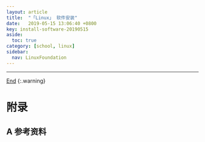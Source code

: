 ```yaml
---
layout: article
title:  "「Linux」 软件安装"
date:   2019-05-15 13:06:40 +0800
key: install-software-20190515
aside:
  toc: true
category: [school, linux]
sidebar:
  nav: LinuxFoundation
---
```

<span id="head"></span>

<!--more-->




-------------------  
[End](#head)
{:.warning}  


# 附录
## A 参考资料
